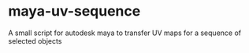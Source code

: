 # maya-uv-sequence
A small script for autodesk maya to transfer UV maps for a sequence of selected objects
